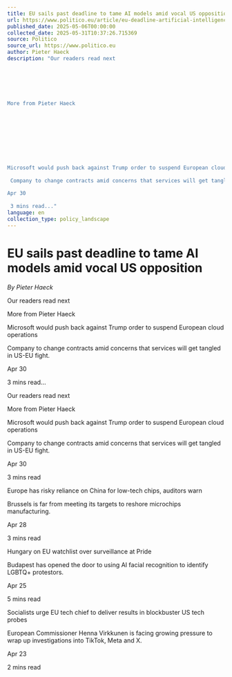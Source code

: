 ```yaml
---
title: EU sails past deadline to tame AI models amid vocal US opposition
url: https://www.politico.eu/article/eu-deadline-artificial-intelligence-models-lobbying/?utm_source=RSS_Feed&utm_medium=RSS&utm_campaign=RSS_Syndication
published_date: 2025-05-06T00:00:00
collected_date: 2025-05-31T10:37:26.715369
source: Politico
source_url: https://www.politico.eu
author: Pieter Haeck
description: "Our readers read next 
 
 
 
 
 
 
More from Pieter Haeck 
 
 
 
 
 
 
 
 
 
Microsoft would push back against Trump order to suspend European cloud operations 
 
 Company to change contracts amid concerns that services will get tangled in US-EU fight. 
 
Apr 30 
 
 3 mins read..."
language: en
collection_type: policy_landscape
---
```


# EU sails past deadline to tame AI models amid vocal US opposition

*By Pieter Haeck*

Our readers read next 
 
 
 
 
 
 
More from Pieter Haeck 
 
 
 
 
 
 
 
 
 
Microsoft would push back against Trump order to suspend European cloud operations 
 
 Company to change contracts amid concerns that services will get tangled in US-EU fight. 
 
Apr 30 
 
 3 mins read...

Our readers read next

More from Pieter Haeck

Microsoft would push back against Trump order to suspend European cloud operations 
 
 Company to change contracts amid concerns that services will get tangled in US-EU fight. 
 
Apr 30 
 
 3 mins read

Europe has risky reliance on China for low-tech chips, auditors warn 
 
 Brussels is far from meeting its targets to reshore microchips manufacturing. 
 
Apr 28 
 
 3 mins read

Hungary on EU watchlist over surveillance at Pride 
 
 Budapest has opened the door to using AI facial recognition to identify LGBTQ+ protestors. 
 
Apr 25 
 
 5 mins read

Socialists urge EU tech chief to deliver results in blockbuster US tech probes 
 
 European Commissioner Henna Virkkunen is facing growing pressure to wrap up investigations into TikTok, Meta and X. 
 
Apr 23 
 
 2 mins read